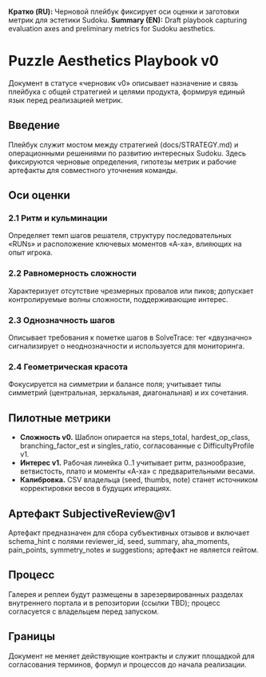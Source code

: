 **Кратко (RU):** Черновой плейбук фиксирует оси оценки и заготовки метрик для эстетики Sudoku.
**Summary (EN):** Draft playbook capturing evaluation axes and preliminary metrics for Sudoku aesthetics.

# Puzzle Aesthetics Playbook v0

Документ в статусе «черновик v0» описывает назначение и связь плейбука с общей стратегией и целями продукта, формируя единый язык перед реализацией метрик.

## Введение

Плейбук служит мостом между стратегией (docs/STRATEGY.md) и операционными решениями по развитию интересных Sudoku. Здесь фиксируются черновые определения, гипотезы метрик и рабочие артефакты для совместного уточнения команды.

## Оси оценки

### 2.1 Ритм и кульминации

Определяет темп шагов решателя, структуру последовательных «RUNs» и расположение ключевых моментов «А-ха», влияющих на опыт игрока.

### 2.2 Равномерность сложности

Характеризует отсутствие чрезмерных провалов или пиков; допускает контролируемые волны сложности, поддерживающие интерес.

### 2.3 Однозначность шагов

Описывает требования к пометке шагов в SolveTrace: тег «двузначно» сигнализирует о неоднозначности и используется для мониторинга.

### 2.4 Геометрическая красота

Фокусируется на симметрии и балансе поля; учитывает типы симметрий (центральная, зеркальная, диагональная) и их сочетания.

## Пилотные метрики

- **Сложность v0.** Шаблон опирается на steps_total, hardest_op_class, branching_factor_est и singles_ratio, согласованные с DifficultyProfile v1.
- **Интерес v1.** Рабочая линейка 0..1 учитывает ритм, разнообразие, ветвистость, плато и моменты «А-ха» с предварительными весами.
- **Калибровка.** CSV владельца (seed, thumbs, note) станет источником корректировки весов в будущих итерациях.

## Артефакт SubjectiveReview@v1

Артефакт предназначен для сбора субъективных отзывов и включает schema_hint с полями reviewer_id, seed, summary, aha_moments, pain_points, symmetry_notes и suggestions; артефакт не является гейтом.

## Процесс

Галерея и реплеи будут размещены в зарезервированных разделах внутреннего портала и в репозитории (ссылки TBD); процесс согласуется с владельцем перед запуском.

## Границы

Документ не меняет действующие контракты и служит площадкой для согласования терминов, формул и процессов до начала реализации.
